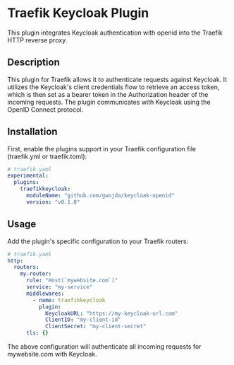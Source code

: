 # Traefik Keycloak Plugin

This plugin integrates Keycloak authentication with openid into the Traefik HTTP reverse proxy.

## Description

This plugin for Traefik allows it to authenticate requests against Keycloak. It utilizes the Keycloak's client credentials flow to retrieve an access token, which is then set as a bearer token in the Authorization header of the incoming requests. The plugin communicates with Keycloak using the OpenID Connect protocol.

## Installation

First, enable the plugins support in your Traefik configuration file (traefik.yml or traefik.toml):

```yaml
# traefik.yaml
experimental:
  plugins:
    traefikkeycloak:
      moduleName: "github.com/gwojda/keycloak-openid"
      version: "v0.1.0"
```

## Usage

Add the plugin's specific configuration to your Traefik routers:

```yaml
# traefik.yaml
http:
  routers:
    my-router:
      rule: "Host(`mywebsite.com`)"
      service: "my-service"
      middlewares:
        - name: traefikkeycloak
          plugin:
            KeycloakURL: "https://my-keycloak-url.com"
            ClientID: "my-client-id"
            ClientSecret: "my-client-secret"
      tls: {}
```

The above configuration will authenticate all incoming requests for mywebsite.com with Keycloak.
